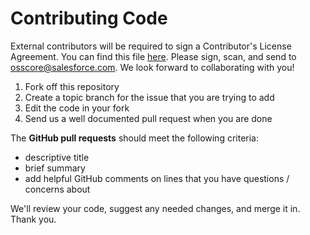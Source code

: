 # Contributing Code

External contributors will be required to sign a Contributor's License Agreement. You can find this file [here](https://github.com/salesforce-ux/design-system/blob/master/Salesforce_CLA.pdf). Please sign, scan, and send to [osscore@salesforce.com](mailto:osscore@salesforce.com). We look forward to collaborating with you!

1. Fork off this repository
1. Create a topic branch for the issue that you are trying to add
1. Edit the code in your fork
1. Send us a well documented pull request when you are done

The **GitHub pull requests** should meet the following criteria:

  - descriptive title
  - brief summary
  - add helpful GitHub comments on lines that you have questions / concerns about

We'll review your code, suggest any needed changes, and merge it in. Thank you.
